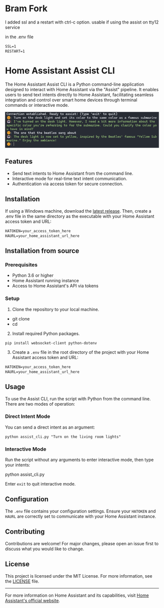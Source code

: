 # Bram Fork
I added ssl 
and a restart with ctrl-c option. usable if using the assist on tty12 service

in the .env file
```
SSL=1
RESTART=1
```

# Home Assistant Assist CLI

The Home Assistant Assist CLI is a Python command-line application designed to interact with Home Assistant via the "Assist" pipeline. It enables users to send text intents directly to Home Assistant, facilitating seamless integration and control over smart home devices through terminal commands or interactive mode.

![Screenshot of my application](/screenshot.png "Application Screenshot")

## Features

- Send text intents to Home Assistant from the command line.
- Interactive mode for real-time text intent communication.
- Authentication via access token for secure connection.

## Installation

If using a Windows machine, download the [latest release](https://github.com/falldeaf/cmdline-assist/releases/latest). Then, create a .env file in the same directory as the executable with your Home Assistant access token and URL:

```plaintext
HATOKEN=your_access_token_here
HAURL=your_home_assistant_url_here
```

## Installation from source

### Prerequisites

- Python 3.6 or higher
- Home Assistant running instance
- Access to Home Assistant's API via tokens

### Setup

1. Clone the repository to your local machine.

- git clone <repository-url>
- cd <repository-directory>

2. Install required Python packages.

```plaintext
pip install websocket-client python-dotenv
```

3. Create a `.env` file in the root directory of the project with your Home Assistant access token and URL:

```plaintext
HATOKEN=your_access_token_here
HAURL=your_home_assistant_url_here
```

## Usage

To use the Assist CLI, run the script with Python from the command line. There are two modes of operation:

### Direct Intent Mode

You can send a direct intent as an argument:

```plaintext
python assist_cli.py "Turn on the living room lights"
```

### Interactive Mode

Run the script without any arguments to enter interactive mode, then type your intents:

python assist_cli.py

Enter `exit` to quit interactive mode.

## Configuration

The `.env` file contains your configuration settings. Ensure your `HATOKEN` and `HAURL` are correctly set to communicate with your Home Assistant instance.

## Contributing

Contributions are welcome! For major changes, please open an issue first to discuss what you would like to change.

## License

This project is licensed under the MIT License. For more information, see the [LICENSE](LICENSE) file.

---

For more information on Home Assistant and its capabilities, visit [Home Assistant's official website](https://www.home-assistant.io/).
